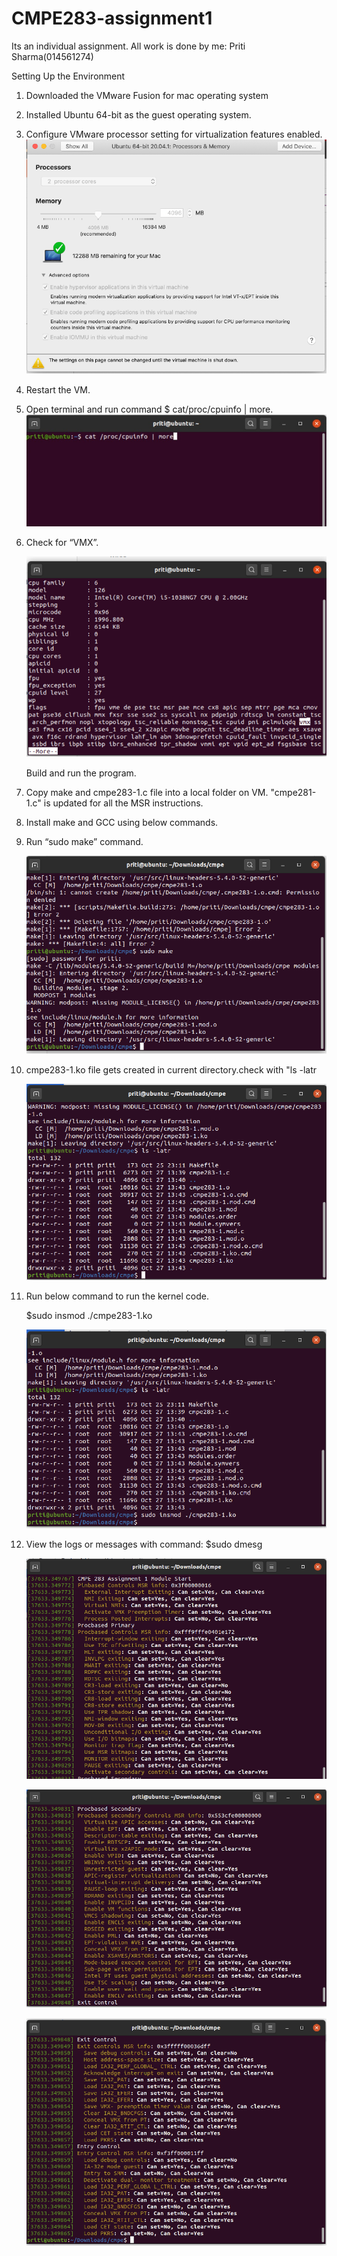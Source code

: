 # CMPE283-assignment1
Its an individual assignment. All work is done by me: Priti Sharma(014561274)

 Setting Up the Environment 

1. Downloaded the VMware Fusion for mac operating system

2.	Installed Ubuntu 64-bit as the guest operating system.
3.	Configure VMware processor setting for virtualization features enabled.
    ![image 1](./tmp/Picture1.png?raw=true )

4.	Restart the VM.

5.  Open terminal and run command $ cat/proc/cpuinfo | more. 
   ![image 1](./tmp/Picture2.png?raw=true )

6. Check for “VMX”.

   ![image 1](./tmp/Picture3.png?raw=true )
   
   
    Build and run the program.
    
 1.	Copy make and cmpe283-1.c file into a local folder on VM. "cmpe281-1.c" is updated for all the MSR instructions.
 
 2.	Install make and GCC using below commands.
 
 3.	Run “sudo make” command.
    
    ![image 1](./tmp/Picture4.png?raw=true )
 
 4. cmpe283-1.ko file gets created in current directory.check with "ls -latr
    
    ![image 1](./tmp/Picture5.png?raw=true )
    
5.	Run below command to run the kernel code.
 
    $sudo insmod ./cmpe283-1.ko 
    
    ![image 1](./tmp/Picture6.png?raw=true )
    
6.	View the logs or messages with command:
    $sudo dmesg
    
    ![image 1](./tmp/Picture7.png?raw=true )
    
    ![image 1](./tmp/Picture8.png?raw=true )
    
    ![image 1](./tmp/Picture9.png?raw=true )
    
    


 
